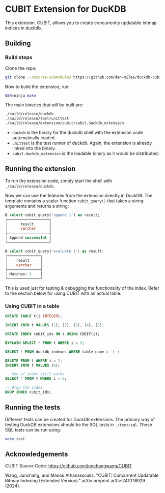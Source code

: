 # CUBIT Extension for DucKDB

This extension, CUBIT, allows you to create concurrently updatable bitmap indices in duckdb.

## Building

### Build steps

Clone the repo:
```sh
git clone --recurse-submodules https://github.com/dan-niles/duckdb-cubit.git
```

Now to build the extension, run:
```sh
GEN=ninja make
```
The main binaries that will be built are:
```sh
./build/release/duckdb
./build/release/test/unittest
./build/release/extension/cubit/cubit.duckdb_extension
```
- `duckdb` is the binary for the duckdb shell with the extension code automatically loaded.
- `unittest` is the test runner of duckdb. Again, the extension is already linked into the binary.
- `cubit.duckdb_extension` is the loadable binary as it would be distributed.

## Running the extension
To run the extension code, simply start the shell with `./build/release/duckdb`.

Now we can use the features from the extension directly in DuckDB. The template contains a scalar function `cubit_query()` that takes a string arguments and returns a string:
```sql
D select cubit_query('append 1') as result;
┌───────────────────┐
│      result       │
│      varchar      │
├───────────────────┤
│ Append successful │
└───────────────────┘

D select cubit_query('evaluate 1') as result;
┌───────────────┐
│    result     │
│    varchar    │
├───────────────┤
│ Matches: 1    │
└───────────────┘
```

This is used just for testing & debugging the functionality of the index. Refer to the section below for using CUBIT with an actual table.

### Using CUBIT in a table

```sql
CREATE TABLE t(i INTEGER);

INSERT INTO t VALUES (1), (2), (3), (4), (5);

CREATE INDEX cubit_idx ON t USING CUBIT(i);
```

```sql
EXPLAIN SELECT * FROM t WHERE i = 3;
```

```sql
SELECT * FROM duckdb_indexes WHERE table_name = 't';
```

```sql
DELETE FROM t WHERE i = 2;
INSERT INTO t VALUES (6);

-- See if index still works
SELECT * FROM t WHERE i = 6;

-- Drop the index
DROP INDEX cubit_idx;
```

## Running the tests
Different tests can be created for DuckDB extensions. The primary way of testing DuckDB extensions should be the SQL tests in `./test/sql`. These SQL tests can be run using:
```sh
make test
```

## Acknowledgements

CUBIT Source Code: https://github.com/junchangwang/CUBIT

Wang, Junchang, and Manos Athanassoulis. "CUBIT: Concurrent Updatable Bitmap Indexing (Extended Version)." arXiv preprint arXiv:2410.16929 (2024).